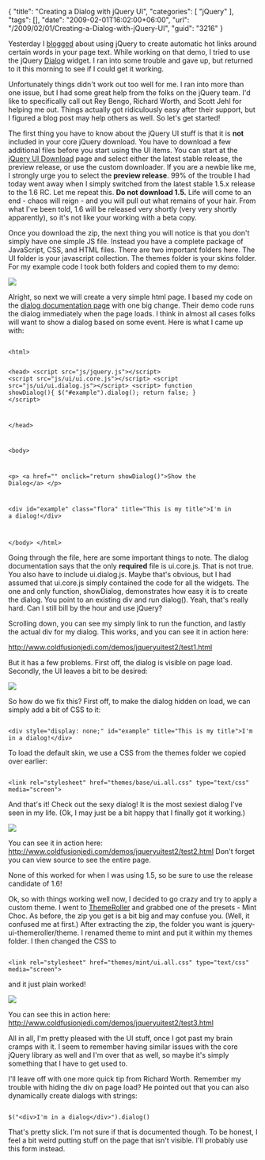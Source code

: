 {
	"title": "Creating a Dialog with jQuery UI",
	"categories": [
		"jQuery"
	],
	"tags": [],
	"date": "2009-02-01T16:02:00+06:00",
	"url": "/2009/02/01/Creating-a-Dialog-with-jQuery-UI",
	"guid": "3216"
}

Yesterday I <a href="http://www.raymondcamden.com/index.cfm/2009/1/31/Using-jQuery-and-ColdFusion-to-create-an-autolink-for-definition-application">blogged</a> about using jQuery to create automatic hot links around certain words in your page text. While working on that demo, I tried to use the jQuery <a href="http://docs.jquery.com/UI/Dialog">Dialog</a> widget. I ran into some trouble and gave up, but returned to it this morning to see if I could get it working.

Unfortunately things didn't work out too well for me. I ran into more than one issue, but I had some great help from the folks on the jQuery team. I'd like to specifically call out Rey Bengo, Richard Worth, and Scott Jehl for helping me out. Things actually got ridiculously easy after their support, but I figured a blog post may help others as well. So let's get started!
<!--more-->
The first thing you have to know about the jQuery UI stuff is that it is <b>not</b> included in your core jQuery download. You have to download a few additional files before you start using the UI items. You can start at the <a href="http://ui.jquery.com/download">jQuery UI Download</a> page and select either the latest stable release, the preview release, or use the custom downloader. If you are a newbie like me, I strongly urge you to select the <b>preview release</b>. 99% of the trouble I had today went away when I simply switched from the latest stable 1.5.x release to the 1.6 RC. Let me repeat this. <b>Do not download 1.5.</b> Life will come to an end - chaos will reign - and you will pull out what remains of your hair. From what I've been told, 1.6 will be released very shortly (very very shortly apparently), so it's not like your working with a beta copy. 

Once you download the zip, the next thing you will notice is that you don't simply have one simple JS file. Instead you have a complete package of JavaScript, CSS, and HTML files. There are two important folders here. The UI folder is your javascript collection. The themes folder is your skins folder. For my example code I took both folders and copied them to my demo:

<img src="http://www.coldfusionjedi.com/images//Picture 136.png">

Alright, so next we will create a very simple html page. I based my code on the <a href="http://docs.jquery.com/UI/Dialog">dialog documentation page</a> with one big change. Their demo code runs the dialog immediately when the page loads. I think in almost all cases folks will want to show a dialog based on some event. Here is what I came up with:

<code>
&lt;html&gt;
	
&lt;head&gt;
&lt;script src="js/jquery.js"&gt;&lt;/script&gt;
&lt;script src="js/ui/ui.core.js"&gt;&lt;/script&gt;
&lt;script src="js/ui/ui.dialog.js"&gt;&lt;/script&gt;
&lt;script&gt;
function showDialog(){
	$("#example").dialog();
	return false;
}
&lt;/script&gt;

&lt;/head&gt;	

&lt;body&gt;

&lt;p&gt;
&lt;a href="" onclick="return showDialog()"&gt;Show the Dialog&lt;/a&gt;
&lt;/p&gt;

&lt;div id="example" class="flora" title="This is my title"&gt;I'm in a dialog!&lt;/div&gt;
	
&lt;/body&gt;
&lt;/html&gt;
</code>

Going through the file, here are some important things to note. The dialog documentation says that the only <b>required</b> file is ui.core.js. That is not true. You also have to include ui.dialog.js. Maybe that's obvious, but I had assumed that ui.core.js simply contained the code for all the widgets. The one and only function, showDialog, demonstrates how easy it is to create the dialog. You point to an existing div and run dialog(). Yeah, that's really hard. Can I still bill by the hour and use jQuery?

Scrolling down, you can see my simply link to run the function, and lastly the actual div for my dialog. This works, and you can see it in action here:

<a href="http://www.coldfusionjedi.com/demos/jqueryuitest2/test1.html">http://www.coldfusionjedi.com/demos/jqueryuitest2/test1.html</a>

But it has a few problems. First off, the dialog is visible on page load. Secondly, the UI leaves a bit to be desired:

<img src="http://www.coldfusionjedi.com/images//Picture 220.png">

So how do we fix this? First off, to make the dialog hidden on load, we can simply add a bit of CSS to it:

<code>
&lt;div style="display: none;" id="example" title="This is my title"&gt;I'm in a dialog!&lt;/div&gt;
</code>

To load the default skin, we use a CSS from the themes folder we copied over earlier:

<code>
&lt;link rel="stylesheet" href="themes/base/ui.all.css" type="text/css" media="screen"&gt;
</code>

And that's it! Check out the sexy dialog! It is the most sexiest dialog I've seen in my life. (Ok, I may just be a bit happy that I finally got it working.)

<img src="http://www.coldfusionjedi.com/images//Picture 316.png">

You can see it in action here: <a href="http://www.coldfusionjedi.com/demos/jqueryuitest2/test2.html">http://www.coldfusionjedi.com/demos/jqueryuitest2/test2.html</a> Don't forget you can view source to see the entire page.

None of this worked for when I was using 1.5, so be sure to use the release candidate of 1.6!

Ok, so with things working well now, I decided to go crazy and try to apply a custom theme. I went to <a href="http://ui.jquery.com/themeroller/">ThemeRoller</a> and grabbed one of the presets - Mint Choc. As before, the zip you get is a bit big and may confuse you. (Well, it confused me at first.) After extracting the zip, the folder you want is jquery-ui-themeroller/theme. I renamed theme to mint and put it within my themes folder. I then changed the CSS to 

<code>
&lt;link rel="stylesheet" href="themes/mint/ui.all.css" type="text/css" media="screen"&gt;
</code>

and it just plain worked!

<img src="http://www.coldfusionjedi.com/images//Picture 46.png">

You can see this in action here: <a href="http://www.coldfusionjedi.com/demos/jqueryuitest2/test3.html">http://www.coldfusionjedi.com/demos/jqueryuitest2/test3.html</a>

All in all, I'm pretty pleased with the UI stuff, once I got past my brain cramps with it. I seem to remember having similar issues with the core jQuery library as well and I'm over that as well, so maybe it's simply something that I have to get used to. 

I'll leave off with one more quick tip from Richard Worth. Remember my trouble with hiding the div on page load? He pointed out that you can also dynamically create dialogs with strings:

<code>
$("&lt;div&gt;I'm in a dialog&lt;/div&gt;").dialog() 
</code>

That's pretty slick. I'm not sure if that is documented though. To be honest, I feel a bit weird putting stuff on the page that isn't visible. I'll probably use this form instead.